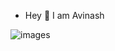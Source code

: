 - Hey 👋 I am Avinash 









![images](https://user-images.githubusercontent.com/91355822/163449475-c22ca33f-8c4e-4787-8355-911c8076b4e0.jpg)
